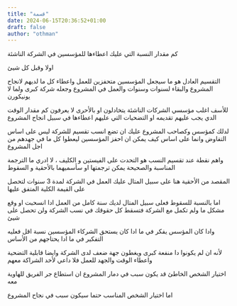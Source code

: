 ```yaml
---
title: "قسمة"
date: 2024-06-15T20:36:52+01:00
draft: false
author: "othman"
---
```


كم مقدار النسبة التي عليك اعطاءها للمؤسسين في الشركة الناشئة

اولا وقبل كل شيئ

التقسيم العادل هو ما سيجعل المؤسسين متحفزين للعمل واعطاء كل ما لديهم لانجاح المشروع والبقاء لسنوات وسنوات والعمل في المشروع وجعله شركة كبرى ولما لا يونيكورن

للأسف اغلب مؤسسي الشركات الناشئة يتخادلون او بالأحرى لا يعرفون كم مقدار الوقت الدي يجب عليهم تقديمه او التضحيات التي عليهم اعطاءها في سبيل انجاح المشروع

لدلك كمؤسس وكصاحب المشروع عليك ان تضع انسب تقسيم للشركة ليس على اساس التفاوض وانما على اساس كيف يمكن ان احفز المؤسسين ليعطوا كل ما في جهدهم من اجل المشروع

واهم نقطة عند تقسيم النسب هو التحدت على الفيستين و الكليف ، لا ادري ما الترجمة المناسبة والصحيحة يمكن ترجمتها او سأسميهما بالأحقية و السقوط

المقصد من الأحقية هنا على سبيل المتال عليك العمل في الشركة لمدة 3 سنوات لتحصل على القيمة الكلية المتفق عليها

اما بالنسبة للسقوط فعلى سبيل المتال لديك سنة كامل من العمل ادا انسحبت او وقع مشكل ما ولم تكمل مع الشركة فتسقط كل حقوقك في نسب الشركة ولن تحصل على شيئ

وادا كان المؤسس يفكر في ما ادا كان يستحق الشركاء المؤسسين نسبة اقل فعليه التفكير في ما ادا يحتاجهم من الأساس

لأنه ان لم يكونوا دا منفعة كبرى ويغطون جهة ضعف لدى الشركة وايضا قابلية التضحية واعطاء الوقت والجهد للعمل فلا داعي لأخد الشراكة معهم

اختيار الشخص الخاطئ قد يكون سبب في دمار المشروع ان استطاع جر الفريق للهاوية معه

اما اختيار الشخص المناسب حتما سيكون سبب في نجاح المشروع
